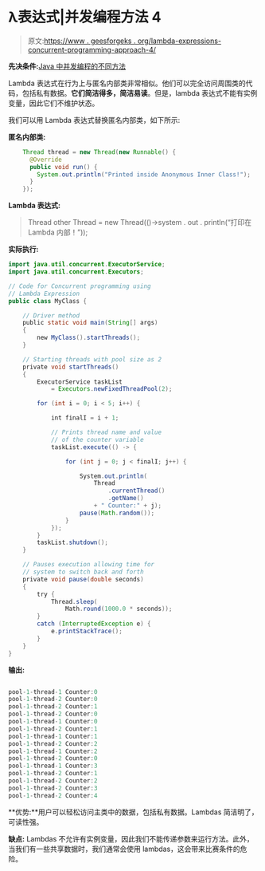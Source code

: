 # λ表达式|并发编程方法 4

> 原文:[https://www . geesforgeks . org/lambda-expressions-concurrent-programming-approach-4/](https://www.geeksforgeeks.org/lambda-expressions-concurrent-programming-approach-4/)

**先决条件:**[Java 中并发编程的不同方法](https://www.geeksforgeeks.org/different-approaches-to-concurrent-programming-in-java/)

Lambda 表达式在行为上与匿名内部类非常相似。他们可以完全访问周围类的代码，包括私有数据。**它们简洁得多，简洁易读**。但是，lambda 表达式不能有实例变量，因此它们不维护状态。

我们可以用 Lambda 表达式替换匿名内部类，如下所示:

**匿名内部类:**

```java
    Thread thread = new Thread(new Runnable() {
      @Override
      public void run() {
        System.out.println("Printed inside Anonymous Inner Class!");
      }
    });

```

**Lambda 表达式:**

> Thread other Thread = new Thread(()->system . out . println(“打印在 Lambda 内部！”));

**实际执行:**

```java
import java.util.concurrent.ExecutorService;
import java.util.concurrent.Executors;

// Code for Concurrent programming using
// Lambda Expression
public class MyClass {

    // Driver method
    public static void main(String[] args)
    {
        new MyClass().startThreads();
    }

    // Starting threads with pool size as 2
    private void startThreads()
    {
        ExecutorService taskList
            = Executors.newFixedThreadPool(2);

        for (int i = 0; i < 5; i++) {

            int finalI = i + 1;

            // Prints thread name and value
            // of the counter variable
            taskList.execute(() -> {

                for (int j = 0; j < finalI; j++) {

                    System.out.println(
                        Thread
                            .currentThread()
                            .getName()
                        + " Counter:" + j);
                    pause(Math.random());
                }
            });
        }
        taskList.shutdown();
    }

    // Pauses execution allowing time for
    // system to switch back and forth
    private void pause(double seconds)
    {
        try {
            Thread.sleep(
                Math.round(1000.0 * seconds));
        }
        catch (InterruptedException e) {
            e.printStackTrace();
        }
    }
}
```

**输出:**

```java

pool-1-thread-1 Counter:0
pool-1-thread-2 Counter:0
pool-1-thread-2 Counter:1
pool-1-thread-2 Counter:0
pool-1-thread-1 Counter:0
pool-1-thread-2 Counter:1
pool-1-thread-1 Counter:1
pool-1-thread-2 Counter:2
pool-1-thread-1 Counter:2
pool-1-thread-2 Counter:0
pool-1-thread-1 Counter:3
pool-1-thread-2 Counter:1
pool-1-thread-2 Counter:2
pool-1-thread-2 Counter:3
pool-1-thread-2 Counter:4

```

**优势:**用户可以轻松访问主类中的数据，包括私有数据。Lambdas 简洁明了，可读性强。

**缺点:** Lambdas 不允许有实例变量，因此我们不能传递参数来运行方法。此外，当我们有一些共享数据时，我们通常会使用 lambdas，这会带来比赛条件的危险。